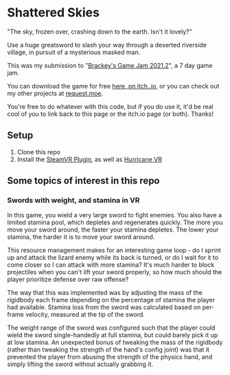 # Shattered Skies

"The sky, frozen over, crashing down to the earth. Isn't it lovely?" 

Use a huge greatsword to slash your way through a deserted riverside village, in pursuit of a mysterious masked man. 

This was my submission to "[Brackey's Game Jam 2021.2](https://itch.io/jam/brackeys-6)", a 7 day game jam.

You can download the game for free [here, on itch,.io](https://request.itch.io/shattered-skies), 
or you can check out my other projects at [request.moe](https://request.moe).

You're free to do whatever with this code, but if you do use it, it'd be real cool of you to link back to this page or the itch.io page (or both). Thanks!


## Setup

  1. Clone this repo
  2. Install the [SteamVR Plugin](https://assetstore.unity.com/packages/tools/integration/steamvr-plugin-32647), as well as [Hurricane VR](https://assetstore.unity.com/packages/tools/physics/hurricane-vr-physics-interaction-toolkit-177300)


## Some topics of interest in this repo

### Swords with weight, and stamina in VR

In this game, you wield a very large sword to fight enemies. You also have a limited stamina pool, which depletes and regenerates quickly.
The more you move your sword around, the faster your stamina depletes. The lower your stamina, the harder it is to move your sword around.

This resource management makes for an interesting game loop - do I sprint up and attack the lizard enemy while its back is turned, or do I wait for it to come closer so I can attack with more stamina?
It's much harder to block projectiles when you can't lift your sword properly, so how much should the player prioritize defense over raw offense?

The way that this was implemented was by adjusting the mass of the rigidbody each frame depending on the percentage of stamina the player had available. 
Stamina loss from the sword was calculated based on per-frame velocity, measured at the tip of the sword. 

The weight range of the sword was configured such that the player could wield the sword single-handedly at full stamina, but could barely pick it up at low stamina.
An unexpected bonus of tweaking the mass of the rigidbody (rather than tweaking the strength of the hand's config joint) was that it prevented the player from abusing the strength of the physics hand, and simply lifting the sword without actually grabbing it.

